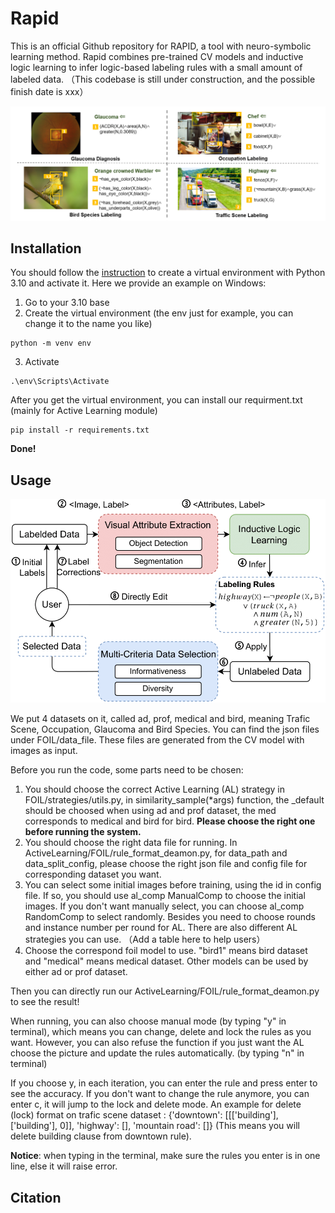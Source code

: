 # Rapid
This is an official Github repository for RAPID, a tool with neuro-symbolic learning method. Rapid combines pre-trained CV models and inductive logic learning to infer logic-based labeling rules with a small amount of labeled data. （This codebase is still under construction, and the possible finish date is xxx）

![RAPID Overview](https://github.com/Neural-Symbolic-Image-Labeling/Rapid/blob/main/teaser.png)


## Installation
You should follow the [instruction](https://docs.python.org/3/library/venv.html) to create a virtual environment with Python 3.10 and activate it. Here we provide an example on Windows:
1. Go to your 3.10 base
2. Create the virtual environment (the env just for example, you can change it to the name you like)   
```
python -m venv env
```
3. Activate
```
.\env\Scripts\Activate
```
After you get the virtual environment, you can install our requirment.txt (mainly for Active Learning module)
```
pip install -r requirements.txt
```
**Done!**

## Usage
![Method Overview](https://github.com/Neural-Symbolic-Image-Labeling/Rapid/blob/main/pipeline-1.png)

We put 4 datasets on it, called ad, prof, medical and bird, meaning Trafic Scene, Occupation, Glaucoma and Bird Species. You can find the json files under FOIL/data_file. These files are generated from the CV model with images as input.

Before you run the code, some parts need to be chosen:

1. You should choose the correct Active Learning (AL) strategy in FOIL/strategies/utils.py, in similarity_sample(*args) function, the _default should be choosed when using ad and prof dataset, the med corresponds to medical and bird for bird. **Please choose the right one before running the system.**
2. You should choose the right data file for running. In ActiveLearning/FOIL/rule_format_deamon.py, for data_path and data_split_config, please choose the right json file and config file for corresponding dataset you want.
3. You can select some initial images before training, using the id in config file. If so, you should use al_comp ManualComp to choose the initial images. If you don't want manually select, you can choose al_comp RandomComp to select randomly. Besides you need to choose rounds and instance number per round for AL. There are also different AL strategies you can use. （Add a table here to help users）
4. Choose the correspond foil model to use. "bird1" means bird dataset and "medical" means medical dataset. Other models can be used by either ad or prof dataset.

Then you can directly run our ActiveLearning/FOIL/rule_format_deamon.py to see the result!

When running, you can also choose manual mode (by typing "y" in terminal), which means you can change, delete and lock the rules as you want. However, you can also refuse the function if you just want the AL choose the picture and update the rules automatically. (by typing "n" in terminal)

If you choose y, in each iteration, you can enter the rule and press enter to see the accuracy. If you don't want to change the rule anymore, you can enter c, it will jump to the lock and delete mode. An example for delete (lock) format on trafic scene dataset : {'downtown': [[['building'], ['building'], 0]], 'highway': [], 'mountain road': []} (This means you will delete building clause from downtown rule).

**Notice**: when typing in the terminal, make sure the rules you enter is in one line, else it will raise error.


## Citation
